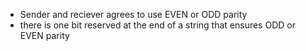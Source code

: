 - Sender and reciever agrees to use EVEN or ODD parity
- there is one bit reserved at the end of a string that ensures ODD or EVEN parity